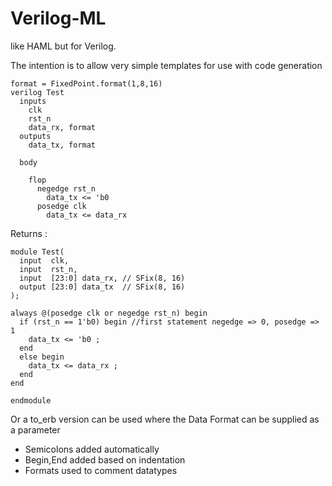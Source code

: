 Verilog-ML
==========

like HAML but for Verilog.

The intention is to allow very simple templates for use with code generation 


    format = FixedPoint.format(1,8,16)
    verilog Test
      inputs
        clk
        rst_n
        data_rx, format 
      outputs
        data_tx, format

      body

        flop 
          negedge rst_n
            data_tx <= 'b0
          posedge clk
            data_tx <= data_rx



Returns :

    module Test(
      input  clk,
      input  rst_n,
      input  [23:0] data_rx, // SFix(8, 16)
      output [23:0] data_tx  // SFix(8, 16)
    );

    always @(posedge clk or negedge rst_n) begin
      if (rst_n == 1'b0) begin //first statement negedge => 0, posedge => 1
        data_tx <= 'b0 ;
      end
      else begin
        data_tx <= data_rx ;
      end
    end

    endmodule

Or a to_erb version can be used where the Data Format can be supplied as a parameter

* Semicolons added automatically
* Begin,End added based on indentation
* Formats used to comment datatypes
